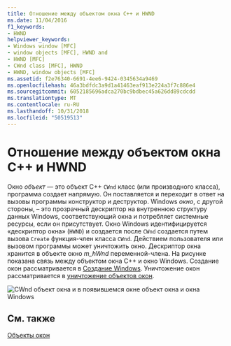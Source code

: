 ```yaml
---
title: Отношение между объектом окна C++ и HWND
ms.date: 11/04/2016
f1_keywords:
- HWND
helpviewer_keywords:
- Windows window [MFC]
- window objects [MFC], HWND and
- HWND [MFC]
- CWnd class [MFC], HWND
- HWND, window objects [MFC]
ms.assetid: f2e76340-6691-4ee6-9424-0345634a9469
ms.openlocfilehash: 46a3bdfdc3a9d1a41463eaf913e224a3f7c886e4
ms.sourcegitcommit: 6052185696adca270bc9bdbec45a626dd89cdcdd
ms.translationtype: MT
ms.contentlocale: ru-RU
ms.lasthandoff: 10/31/2018
ms.locfileid: "50519513"
---
```

# <a name="relationship-between-a-c-window-object-and-an-hwnd"></a>Отношение между объектом окна C++ и HWND

Окно *объект* — это объект C++ `CWnd` класс (или производного класса), программа создает напрямую. Он поставляется и переходит в ответ на вызовы программы конструктор и деструктор. Windows *окно*, с другой стороны, – это прозрачный дескриптор на внутреннюю структуру данных Windows, соответствующий окна и потребляет системные ресурсы, если он присутствует. Окно Windows идентифицируется «дескриптор окна» (`HWND`) и создается после `CWnd` создается путем вызова `Create` функция-член класса `CWnd`. Действием пользователя или вызовом программы может уничтожить окно. Дескриптор окна хранится в объекте окно *m_hWnd* переменной-члена. На рисунке показана связь между объектом окна C++ и окно Windows. Создание окон рассматривается в [Создание Windows](../mfc/creating-windows.md). Уничтожение окон рассматривается в [уничтожение объектов окон](../mfc/destroying-window-objects.md).

![CWnd объект окна и в появившемся окне](../mfc/media/vc37fj1.gif "vc37fj1") объект окна и окна Windows

## <a name="see-also"></a>См. также

[Объекты окон](../mfc/window-objects.md)

